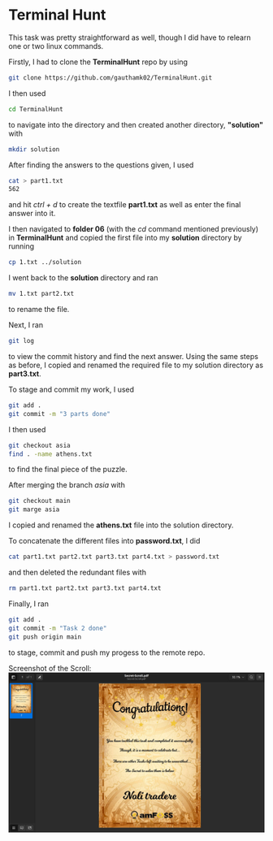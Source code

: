 # Terminal Hunt
This task was pretty straightforward as well, though I did have to relearn one or two linux commands.

Firstly, I had to clone the **TerminalHunt** repo by using 

```bash
git clone https://github.com/gauthamk02/TerminalHunt.git
```
I then used

```bash
cd TerminalHunt
```
to navigate into the directory and then created another directory, **"solution"** with
```bash
mkdir solution
```
After finding the answers to the questions given, I used
```bash
cat > part1.txt
562
```
and hit _ctrl + d_ to create the textfile **part1.txt** as well as enter the final answer into it.

I then navigated to **folder 06** (with the _cd_ command mentioned previously) in **TerminalHunt** and copied the first file into my **solution** directory by running
```bash
cp 1.txt ../solution
```
I went back to the **solution** directory and ran
```bash
mv 1.txt part2.txt
```
to rename the file.

Next, I ran
```bash
git log
```
to view the commit history and find the next answer. Using the same steps as before, I copied and renamed the required file to my solution directory as **part3.txt**.

To stage and commit my work, I used
```bash
git add .
git commit -m "3 parts done"
```
I then used
```bash
git checkout asia
find . -name athens.txt
```
to find the final piece of the puzzle.

After merging the branch _asia_ with
```bash
git checkout main
git marge asia
```
I copied and renamed the **athens.txt** file into the solution directory.

To concatenate the different files into **password.txt**, I did
```bash
cat part1.txt part2.txt part3.txt part4.txt > password.txt
```
and then deleted the redundant files with
```bash
rm part1.txt part2.txt part3.txt part4.txt
```

Finally, I ran
```bash
git add .
git commit -m "Task 2 done"
git push origin main
```
to stage, commit and push my progess to the remote repo.


Screenshot of the Scroll:
![Screenshot](screenshot.png)

